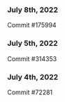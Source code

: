 ### July 8th, 2022

Commit #175994

### July 5th, 2022

Commit #314353


### July 4th, 2022

Commit #72281

